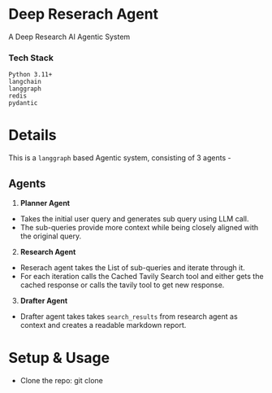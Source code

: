 # Deep Reserach Agent
A Deep Research AI Agentic System

### Tech Stack 
```
Python 3.11+
langchain
langgraph
redis
pydantic
```
# Details 
This is a `langgraph` based Agentic system, consisting of 3 agents - 

## Agents 
1. **Planner Agent** 
- Takes the initial user query and generates sub query using LLM call. 
- The sub-queries provide more context while being closely aligned with the original query.

2. **Research Agent**
- Reserach agent takes the List of sub-queries and iterate through it.
- For each iteration calls the Cached Tavily Search tool and either gets the cached response or calls the tavily tool to get new response.

3. **Drafter Agent** 
- Drafter agent takes takes `search_results` from research agent as context and creates a readable markdown report.

# Setup & Usage
- Clone the repo: git clone
